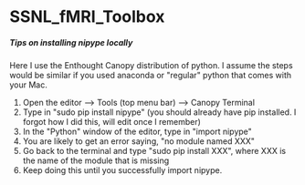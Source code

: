 # SSNL_fMRI_Toolbox

##### Tips on installing nipype locally 
Here I use the Enthought Canopy distribution of python. I assume the steps would be similar if you used anaconda or "regular" python that comes with your Mac.  
1. Open the editor --> Tools (top menu bar) --> Canopy Terminal  
2. Type in "sudo pip install nipype" (you should already have pip installed. I forgot how I did this, will edit once I remember)  
3. In the "Python" window of the editor, type in "import nipype"
4. You are likely to get an error saying, "no module named XXX"
5. Go back to the terminal and type "sudo pip install XXX", where XXX is the name of the module that is missing
6. Keep doing this until you successfully import nipype.  

